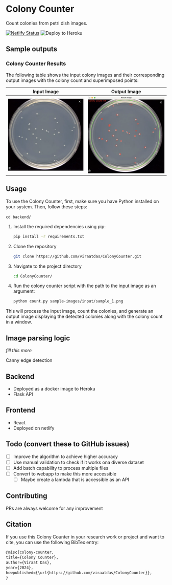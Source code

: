 # Colony Counter

Count colonies from petri dish images.

[![Netlify Status](https://api.netlify.com/api/v1/badges/ca54de96-4808-4b92-a98d-32b860f6bbfe/deploy-status)](https://app.netlify.com/sites/colonycounter/deploys)
![Deploy to Heroku](https://github.com/viraatdas/ColonyCounter/actions/workflows/deploy-to-heroku.yml/badge.svg)

## Sample outputs

### Colony Counter Results

The following table shows the input colony images and their corresponding output images with the colony count and superimposed points:

| Input Image                                          | Output Image                                           |
| ---------------------------------------------------- | ------------------------------------------------------ |
| ![Input 1](backend/sample-images/input/sample_1.png) | ![Output 1](backend/sample-images/output/sample_1.png) |

## Usage

To use the Colony Counter, first, make sure you have Python installed on your system. Then, follow these steps:

`cd backend/`

1. Install the required dependencies using pip:
   ```bash
   pip install -r requirements.txt
   ```
2. Clone the repository
   ```bash
   git clone https://github.com/viraatdas/ColonyCounter.git
   ```
3. Navigate to the project directory
   ```bash
   cd ColonyCounter/
   ```
4. Run the colony counter script with the path to the input image as an argument:
   ```bash
   python count.py sample-images/input/sample_1.png
   ```

This will process the input image, count the colonies, and generate an output image displaying the detected colonies along with the colony count in a window.

## Image parsing logic

_fill this more_

Canny edge detection

## Backend

- Deployed as a docker image to Heroku
- Flask API

## Frontend

- React
- Deployed on netlify

## Todo (convert these to GitHub issues)

- [ ] Improve the algorithm to achieve higher accuracy
- [ ] Use manual validation to check if it works ona diverse dataset
- [ ] Add batch capability to process multiple files
- [ ] Convert to webapp to make this more accessible
  - [ ] Maybe create a lambda that is accessible as an API

## Contributing

PRs are always welcome for any improvement

## Citation

If you use this Colony Counter in your research work or project and want to cite, you can use the following BibTex entry:

```
@misc{colony-counter,
title={Colony Counter},
author={Viraat Das},
year={2024},
howpublished={\url{https://github.com/viraatdas/ColonyCounter}},
}
```
